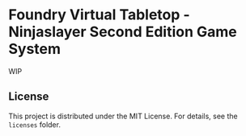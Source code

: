 # Foundry Virtual Tabletop - Ninjaslayer Second Edition Game System

WIP

## License

This project is distributed under the MIT License. For details, see the `licenses` folder.
